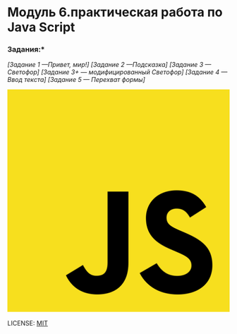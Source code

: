 # Модуль 6.практическая работа по Java Script

### Задания:*

  *[Задание 1 —Привет, мир!]*
  *[Задание 2 —Подсказка]*
  *[Задание 3 — Светофор]*
  *[Задание 3+ — модифицированный Светофор]*
  *[Задание 4 — Ввод текста]*
  *[Задание 5 — Перехват формы]*
  
![](./JSlogo.png)


LICENSE: [MIT](license.md)

